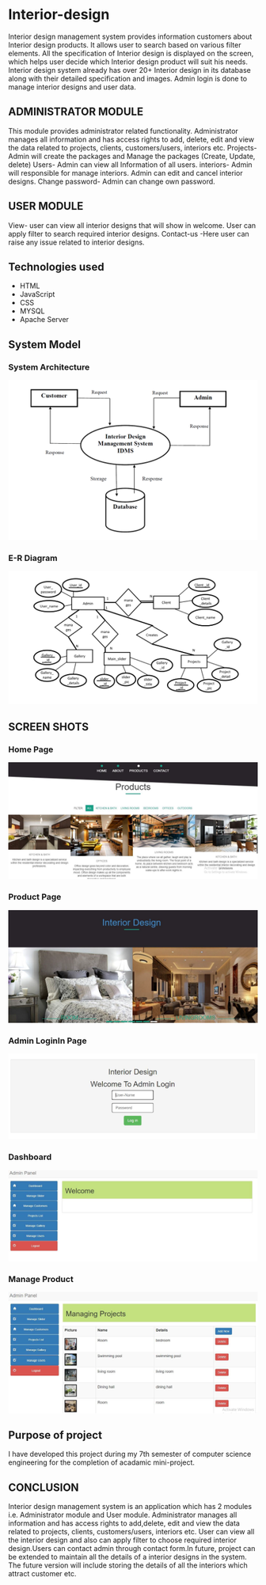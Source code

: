 # Interior-design

Interior design management system provides information customers about Interior design products. It allows user to search based on various filter elements. All the specification of Interior design is displayed on the screen, which helps user decide which Interior design product will suit his needs. Interior design system already has over 20+ Interior design in its database along with their detailed specification and images. Admin login is done to manage interior designs and user data.

## ADMINISTRATOR MODULE

This module provides administrator related functionality. Administrator manages all information and has access rights to add, delete, edit and view the data related to projects, clients, customers/users, interiors etc.
Projects- Admin will create the packages and Manage the packages (Create, Update, delete)
Users- Admin can view all Information of all users.
interiors- Admin will responsible for manage interiors. Admin can edit and cancel interior designs.
Change password- Admin can change own password.

## USER MODULE

View- user can view all interior designs that will show in welcome. User can apply filter to search required interior designs.
Contact-us -Here user can raise any issue related to interior designs.

## Technologies used
* HTML
* JavaScript
* CSS
* MYSQL
* Apache Server

## System Model

### System Architecture

![](screenshots/img.png)


### E-R Diagram

![](screenshots/img1.png)


## SCREEN SHOTS

### Home Page

![](screenshots/img3.png)


### Product Page

![](screenshots/img4.png)


### Admin LoginIn Page

![](screenshots/img5.png)


### Dashboard

![](screenshots/img6.png)


### Manage Product

![](screenshots/img7.png)

## Purpose of project

I have developed this project during my 7th semester of computer science engineering for the completion of acadamic mini-project.

## CONCLUSION

Interior design management system is an application which has 2 modules i.e. Administrator module and User module. Administrator manages all information and has access rights to add,delete, edit and view the data related to projects, clients, customers/users, interiors etc. User can view all the interior design and also can apply filter to choose required interior design.Users can contact admin through contact form.In future, project can be extended to maintain all the details of a interior designs in the system. The future version will include storing the details of all the interiors which attract customer etc.
